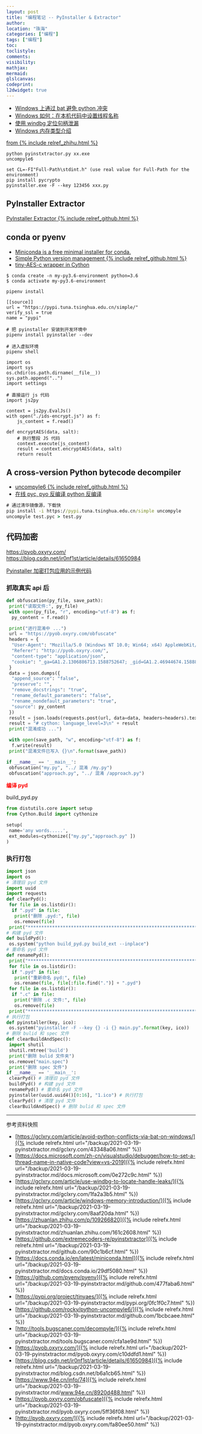 ```yaml
---
layout: post
title: "编程笔记 -- PyInstaller & Extractor"
author:
location: "珠海"
categories: ["编程"]
tags: ["编程"]
toc:
toclistyle:
comments:
visibility:
mathjax:
mermaid:
glslcanvas:
codeprint:
l2dwidget: true
---
```


* [Windows 上通过 bat 避免 python 冲突](https://gclxry.com/article/avoid-python-conflicts-via-bat-on-windows/)
* [Windows 如何：在本机代码中设置线程名称](https://docs.microsoft.com/zh-cn/visualstudio/debugger/how-to-set-a-thread-name-in-native-code?view=vs-2019)
* [使用 windbg 定位句柄泄漏](https://gclxry.com/article/use-windbg-to-locate-handle-leaks/)
* [Windows 内存类型介绍](https://gclxry.com/article/windows-memory-introduction/)

[from {% include relref_zhihu.html %}](https://zhuanlan.zhihu.com/p/109266820)

```
python pyinstxtractor.py xx.exe
uncompyle6

set CL=-FI"Full-Path\stdint.h" (use real value for Full-Path for the environment)
pip install pycrypto
pyinstaller.exe -F --key 123456 xxx.py
```


## PyInstaller Extractor

[PyInstaller Extractor {% include relref_github.html %}](https://github.com/extremecoders-re/pyinstxtractor)


## conda or pyenv

* [Miniconda is a free minimal installer for conda.](https://docs.conda.io/en/latest/miniconda.html)
* [Simple Python version management {% include relref_github.html %}](https://github.com/pyenv/pyenv)
* [tiny-AES-c wrapper in Cython](https://pypi.org/project/tinyaes/)

```shell
$ conda create -n my-py3.6-environment python=3.6
$ conda activate my-py3.6-environment
```

```
pipenv install

[[source]]
url = "https://pypi.tuna.tsinghua.edu.cn/simple/"
verify_ssl = true
name = "pypi"

# 把 pyinstaller 安装到开发环境中
pipenv install pyinstaller --dev

# 进入虚拟环境
pipenv shell

import os
import sys
os.chdir(os.path.dirname(__file__))
sys.path.append("..")
import settings

# 直接运行 js 代码
import js2py

context = js2py.EvalJs()
with open("./ids-encrypt.js") as f:
    js_content = f.read()

def encryptAES(data, salt):
    # 执行整段 JS 代码
    context.execute(js_content)
    result = context.encryptAES(data, salt)
    return result
```


## A cross-version Python bytecode decompiler

* [uncompyle6 {% include relref_github.html %}](https://github.com/rocky/python-uncompyle6/)
* [在线 pyc, pyo 反编译 python 反编译](http://tools.bugscaner.com/decompyle/)

```bat
# 通过清华镜像源，下载快
pip install -i https://pypi.tuna.tsinghua.edu.cn/simple uncompyle
uncompyle test.pyc > test.py
```


## 代码加密

https://pyob.oxyry.com/
https://blog.csdn.net/ir0nf1st/article/details/61650984

[Pyinstaller 加密打包应用的示例代码](https://www.94e.cn/info/74)


### 抓取真实 api 后

```python
def obfuscation(py_file, save_path):
 print("读取文件:", py_file)
 with open(py_file, "r", encoding="utf-8") as f:
  py_content = f.read()

 print("进行混淆中 ...")
 url = "https://pyob.oxyry.com/obfuscate"
 headers = {
  "User-Agent": "Mozilla/5.0 (Windows NT 10.0; Win64; x64) AppleWebKit/537.36 (KHTML, like Gecko) Chrome/81.0.4044.138 Safari/537.36",
  "Referer": "http://pyob.oxyry.com/",
  "content-type": "application/json",
  "cookie": "_ga=GA1.2.1306886713.1588752647; _gid=GA1.2.46944674.1588899118"
 }
 data = json.dumps({
  "append_source": "false",
  "preserve": "",
  "remove_docstrings": "true",
  "rename_default_parameters": "false",
  "rename_nondefault_parameters": "true",
  "source": py_content
 })
 result = json.loads(requests.post(url, data=data, headers=headers).text)["dest"]
 result = "# cython: language_level=3\n" + result
 print("混淆成功 ...")

 with open(save_path, "w", encoding="utf-8") as f:
  f.write(result)
 print("混淆文件已写入 {}\n".format(save_path))

if __name__ == '__main__':
 obfuscation("my.py", "../ 混淆 /my.py")
 obfuscation("approach.py", "../ 混淆 /approach.py")
 ```

<p><span style="color: #ff0000"><strong>编译 pyd</strong></span></p>
<p>build_pyd.py</p>

```python
from distutils.core import setup
from Cython.Build import cythonize

setup(
 name='any words.....',
 ext_modules=cythonize(["my.py","approach.py" ])
)
```


### 执行打包

```python
import json
import os
# 清理旧 pyd 文件
import uuid
import requests
def clearPyd():
 for file in os.listdir():
  if ".pyd" in file:
   print("删除 .pyd:", file)
   os.remove(file)
 print("***********************************************************************")
# 构建 pyd 文件
def buildPyd():
 os.system("python build_pyd.py build_ext --inplace")
# 重命名 pyd 文件
def renamePyd():
 print("***********************************************************************")
 for file in os.listdir():
  if ".pyd" in file:
   print("重新命名 pyd:", file)
   os.rename(file, file[:file.find(".")] + ".pyd")
 for file in os.listdir():
  if ".c" in file:
   print("删除 .c 文件:", file)
   os.remove(file)
 print("***********************************************************************")
# 执行打包
def pyinstaller(key, ico):
 os.system("pyinstaller -F --key {} -i {} main.py".format(key, ico))
# 删除 bulid 和 spec 文件
def clearBuildAndSpec():
 import shutil
 shutil.rmtree('build')
 print("删除 bulid 文件夹")
 os.remove("main.spec")
 print("删除 spec 文件")
if __name__ == '__main__':
 clearPyd() # 清理旧 pyd 文件
 buildPyd() # 构建 pyd 文件
 renamePyd() # 重命名 pyd 文件
 pyinstaller(uuid.uuid4()[0:16], "1.ico") # 执行打包
 clearPyd() # 清理 pyd 文件
 clearBuildAndSpec() # 删除 bulid 和 spec 文件
```

<hr class='reviewline'/>
<p class='reviewtip'><script type='text/javascript' src='{% include relrefx.html url="/assets/reviewjs/blogs/2021-03-19-pyinstxtractor.md.js" %}'></script></p>
<font class='ref_snapshot'>参考资料快照</font>

- [https://gclxry.com/article/avoid-python-conflicts-via-bat-on-windows/]({% include relrefx.html url="/backup/2021-03-19-pyinstxtractor.md/gclxry.com/43348a06.html" %})
- [https://docs.microsoft.com/zh-cn/visualstudio/debugger/how-to-set-a-thread-name-in-native-code?view=vs-2019]({% include relrefx.html url="/backup/2021-03-19-pyinstxtractor.md/docs.microsoft.com/0e272c9c.html" %})
- [https://gclxry.com/article/use-windbg-to-locate-handle-leaks/]({% include relrefx.html url="/backup/2021-03-19-pyinstxtractor.md/gclxry.com/1fa2a3b5.html" %})
- [https://gclxry.com/article/windows-memory-introduction/]({% include relrefx.html url="/backup/2021-03-19-pyinstxtractor.md/gclxry.com/8aaf20da.html" %})
- [https://zhuanlan.zhihu.com/p/109266820]({% include relrefx.html url="/backup/2021-03-19-pyinstxtractor.md/zhuanlan.zhihu.com/161c2608.html" %})
- [https://github.com/extremecoders-re/pyinstxtractor]({% include relrefx.html url="/backup/2021-03-19-pyinstxtractor.md/github.com/90c1b6cf.html" %})
- [https://docs.conda.io/en/latest/miniconda.html]({% include relrefx.html url="/backup/2021-03-19-pyinstxtractor.md/docs.conda.io/29df5080.html" %})
- [https://github.com/pyenv/pyenv]({% include relrefx.html url="/backup/2021-03-19-pyinstxtractor.md/github.com/477faba6.html" %})
- [https://pypi.org/project/tinyaes/]({% include relrefx.html url="/backup/2021-03-19-pyinstxtractor.md/pypi.org/0fc1f0c7.html" %})
- [https://github.com/rocky/python-uncompyle6/]({% include relrefx.html url="/backup/2021-03-19-pyinstxtractor.md/github.com/1bcbcaee.html" %})
- [http://tools.bugscaner.com/decompyle/]({% include relrefx.html url="/backup/2021-03-19-pyinstxtractor.md/tools.bugscaner.com/cfa1ae9d.html" %})
- [https://pyob.oxyry.com/]({% include relrefx.html url="/backup/2021-03-19-pyinstxtractor.md/pyob.oxyry.com/c10ddfd1.html" %})
- [https://blog.csdn.net/ir0nf1st/article/details/61650984]({% include relrefx.html url="/backup/2021-03-19-pyinstxtractor.md/blog.csdn.net/b6a1cb65.html" %})
- [https://www.94e.cn/info/74]({% include relrefx.html url="/backup/2021-03-19-pyinstxtractor.md/www.94e.cn/8920d488.html" %})
- [https://pyob.oxyry.com/obfuscate]({% include relrefx.html url="/backup/2021-03-19-pyinstxtractor.md/pyob.oxyry.com/5ff36f08.html" %})
- [http://pyob.oxyry.com/]({% include relrefx.html url="/backup/2021-03-19-pyinstxtractor.md/pyob.oxyry.com/fa80ee50.html" %})
